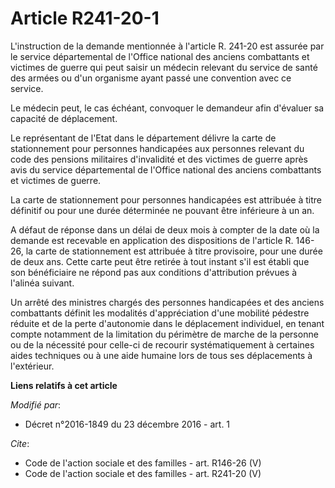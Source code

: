 # Article R241-20-1

L'instruction de la demande mentionnée à l'article R. 241-20 est assurée par le service départemental de l'Office national
des anciens combattants et victimes de guerre qui peut saisir un médecin relevant du service de santé des armées ou d'un
organisme ayant passé une convention avec ce service. 

Le médecin peut, le cas échéant, convoquer le demandeur afin d'évaluer sa capacité de déplacement. 

Le représentant de l'Etat dans le département délivre la carte de stationnement pour personnes handicapées aux personnes
relevant du code des pensions militaires d'invalidité et des victimes de guerre après avis du service départemental de
l'Office national des anciens combattants et victimes de guerre. 

La carte de stationnement pour personnes handicapées est attribuée à titre définitif ou pour une durée déterminée ne pouvant
être inférieure à un an. 

A défaut de réponse dans un délai de deux mois à compter de la date où la demande est recevable en application des
dispositions de l'article R. 146-26, la carte de stationnement est attribuée à titre provisoire, pour une durée de deux ans.
Cette carte peut être retirée à tout instant s'il est établi que son bénéficiaire ne répond pas aux conditions d'attribution
prévues à l'alinéa suivant. 

Un arrêté des ministres chargés des personnes handicapées et des anciens combattants définit les modalités d'appréciation
d'une mobilité pédestre réduite et de la perte d'autonomie dans le déplacement individuel, en tenant compte notamment de la
limitation du périmètre de marche de la personne ou de la nécessité pour celle-ci de recourir systématiquement à certaines
aides techniques ou à une aide humaine lors de tous ses déplacements à l'extérieur.

**Liens relatifs à cet article**

_Modifié par_:

  - Décret n°2016-1849 du 23 décembre 2016 - art. 1

_Cite_:

  - Code de l'action sociale et des familles - art. R146-26 (V)
  - Code de l'action sociale et des familles - art. R241-20 (V)
